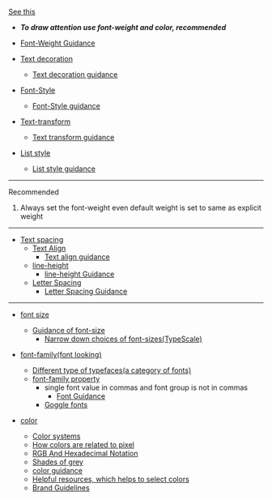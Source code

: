 [See this](https://youtu.be/-G-zic_LS0A?si=8pmECDqL--9Ta23A&t=1908)
- ***To draw attention use font-weight and color, recommended***

- [Font-Weight Guidance](https://youtu.be/-G-zic_LS0A?si=iwXh-rVoY5SMvFsi&t=2247)

- [Text decoration](https://youtu.be/-G-zic_LS0A?si=pB6LNJFKdQR9Woan&t=2347)

   - [Text decoration guidance](https://youtu.be/-G-zic_LS0A?si=n6tPF1GWNq1ZzUvm&t=2525)

- [Font-Style](https://youtu.be/-G-zic_LS0A?si=6B3BvbUzg3O6_2tw&t=2577)
    - [Font-Style guidance](https://youtu.be/-G-zic_LS0A?si=9ZR9ZRiqyjDoBLI_&t=2699)

- [Text-transform](https://youtu.be/-G-zic_LS0A?si=NJ2sFVNGugDzZJxB&t=2725)
   - [Text transform guidance](https://youtu.be/-G-zic_LS0A?si=bbTZkaGY4N2TvGfx&t=2817)

- [List style](https://youtu.be/-G-zic_LS0A?si=WsgNtv0HHDIFUZnV&t=2881)
    - [List style guidance](https://youtu.be/-G-zic_LS0A?si=5LuEAV4QOmU8LBZJ&t=2982)

----
Recommended
1. Always set the font-weight even default weight is set to same as explicit weight

----
- [Text spacing](https://youtu.be/-G-zic_LS0A?si=pUydit7ey7M-WUuS&t=3474)
   - [Text Align](https://youtu.be/-G-zic_LS0A?si=K9DvfzEGLOp9PydD&t=3507)
      - [Text align guidance](https://youtu.be/-G-zic_LS0A?si=YeWE4orWPbAjV7eY&t=3877) 
   - [line-height](https://youtu.be/-G-zic_LS0A?si=FCGC6pYNTcO0S5db&t=3935 )
       - [line-height Guidance](https://youtu.be/-G-zic_LS0A?si=OSq-3t8Akk5Mp30K&t=4047)
   - [Letter Spacing](https://youtu.be/-G-zic_LS0A?si=C_1Jwm1gudDJLnr4&t=4129)
       - [Letter Spacing Guidance](https://youtu.be/-G-zic_LS0A?si=4Jt7G3hR5G0IZr5c&t=4212)
----
- [font size](https://youtu.be/-G-zic_LS0A?si=525gpsX1ZhW0dK8s&t=4597)
  - [Guidance of font-size](https://youtu.be/-G-zic_LS0A?si=mt0839msZ1NxjIXp&t=4871)
     -  [Narrow down choices of font-sizes(TypeScale)](https://youtu.be/-G-zic_LS0A?si=6CK2l7lYQWAZbZO4&t=4954)

- [font-family(font looking)](https://youtu.be/-G-zic_LS0A?si=XCilqUSuuuNYnZU7&t=5410)
   - [Different type of typefaces(a category of fonts)](https://youtu.be/-G-zic_LS0A?si=2YgF6TZswDnL1V0D&t=5490)
   - [font-family property](https://youtu.be/-G-zic_LS0A?si=Xf6bHOpL36ct6DzD&t=5617)
      - single font value in commas and font group is not in commas
        - [Font Guidance](https://youtu.be/-G-zic_LS0A?si=HwY0yQL8tPmFnxCV&t=5907)
      - [Goggle fonts](https://youtu.be/-G-zic_LS0A?si=hJg7-l7gVJwnlCNW&t=5990)

- [color](https://youtu.be/-G-zic_LS0A?si=Ha7nPulJoVh3jAdy&t=6377)
   - [Color systems](https://youtu.be/-G-zic_LS0A?si=5LA-4nszG-yE8N-K&t=6451) 
   - [How colors are related to pixel](https://youtu.be/-G-zic_LS0A?si=1zthZnpDQ5TvuXOX&t=6547)
   - [RGB And Hexadecimal Notation](https://youtu.be/-G-zic_LS0A?si=N0gjYRcnoN92-dOI&t=6677)
   - [Shades of grey](https://youtu.be/-G-zic_LS0A?si=yrOfZqxu9B6mFT2V&t=6777)
   - [color guidance](https://youtu.be/-G-zic_LS0A?si=oo0hhjzqZAZb54-m&t=7107)
   - [Helpful resources, which helps to select colors](https://youtu.be/-G-zic_LS0A?si=qI8eMYLX0bzXS91C&t=7337)
   - [Brand Guidelines](https://youtu.be/-G-zic_LS0A?si=3mFWITv8kgdAfwMA&t=7481)